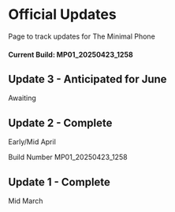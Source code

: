 # Official Updates

Page to track updates for The Minimal Phone
#### Current Build: MP01_20250423_1258

## Update 3 - Anticipated for June
Awaiting

## Update 2 - Complete
Early/Mid April

Build Number MP01_20250423_1258

## Update 1 - Complete
Mid March